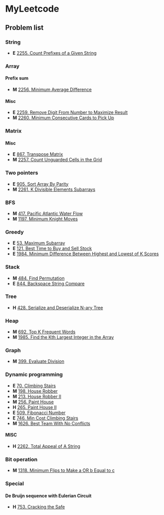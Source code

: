 # MyLeetcode

## Problem list
### String
- **E** [2255. Count Prefixes of a Given String](./solutions/2255.cpp)

### Array
#### Prefix sum
- **M** [2256. Minimum Average Difference](./solutions/2256.cpp)
#### Misc
- **E** [2259. Remove Digit From Number to Maximize Result](./solutions/2259.cpp)
- **M** [2260. Minimum Consecutive Cards to Pick Up](./solutions/2260.cpp)

### Matrix
#### Misc
- **E** [867. Transpose Matrix](./solutions/867.cpp)
- **M** [2257. Count Unguarded Cells in the Grid](./solutions/2257.cpp)

### Two pointers
- **E** [905. Sort Array By Parity](./solutions/905.cpp)
- **M** [2261. K Divisible Elements Subarrays](./solutions/2261.cpp)

### BFS
- **M** [417. Pacific Atlantic Water Flow](./solutions/417.cpp)
- **M** [1197. Minimum Knight Moves](./solutions/1197.cpp)

### Greedy
- **E** [53. Maximum Subarray](./solutions/53.cpp)
- **E** [121. Best Time to Buy and Sell Stock](./solutions/121.cpp)
- **E** [1984. Minimum Difference Between Highest and Lowest of K Scores](./solutions/1984.cpp)

### Stack
- **M** [484. Find Permutation](./solutions/484.cpp)
- **E** [844. Backspace String Compare](./solutions/844.cpp)

### Tree
- **H** [428. Serialize and Deserialize N-ary Tree](./solutions/428.cpp)

### Heap
- **M** [692. Top K Frequent Words](./solutions/692.cpp)
- **M** [1985. Find the Kth Largest Integer in the Array](./solutions/1985.cpp)

### Graph
- **M** [399. Evaluate Division](./solutions/399.cpp)

### Dynamic programming
- **E** [70. Climbing Stairs](./solutions/70.cpp)
- **M** [198. House Robber](./solutions/198.cpp)
- **M** [213. House Robber II](./solutions/213.cpp)
- **M** [256. Paint House](./solutions/256.cpp)
- **H** [265. Paint House II](./solutions/265.cpp)
- **E** [509. Fibonacci Number](./solutions/509.cpp)
- **E** [746. Min Cost Climbing Stairs](./solutions/746.cpp)
- **M** [1626. Best Team With No Conflicts](./solutions/1626.cpp)
#### MISC
- **H** [2262. Total Appeal of A String](./solutions/2262.cpp)

### Bit operation
- **M** [1318. Minimum Flips to Make a OR b Equal to c](./solutions/1318.cpp)

### Special
#### De Bruijn sequence with Eulerian Circuit
- **H** [753. Cracking the Safe](./solutions/753.cpp)